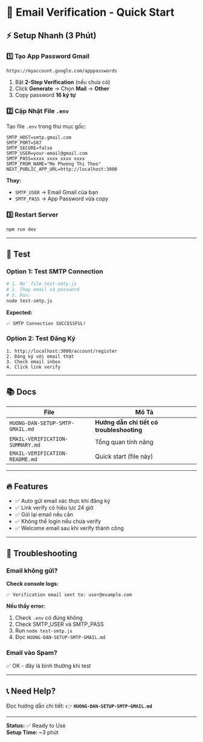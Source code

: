 # 📧 Email Verification - Quick Start

## ⚡ Setup Nhanh (3 Phút)

### 1️⃣ Tạo App Password Gmail

```
https://myaccount.google.com/apppasswords
```

1. Bật **2-Step Verification** (nếu chưa có)
2. Click **Generate** → Chọn **Mail** → **Other**
3. Copy password **16 ký tự**

### 2️⃣ Cập Nhật File `.env`

Tạo file `.env` trong thư mục gốc:

```env
SMTP_HOST=smtp.gmail.com
SMTP_PORT=587
SMTP_SECURE=false
SMTP_USER=your-email@gmail.com
SMTP_PASS=xxxx xxxx xxxx xxxx
SMTP_FROM_NAME="Mẹ Phương Thị Theo"
NEXT_PUBLIC_APP_URL=http://localhost:3000
```

**Thay:**
- `SMTP_USER` → Email Gmail của bạn
- `SMTP_PASS` → App Password vừa copy

### 3️⃣ Restart Server

```bash
npm run dev
```

---

## 🧪 Test

### Option 1: Test SMTP Connection

```bash
# 1. Mở file test-smtp.js
# 2. Thay email và password
# 3. Run:
node test-smtp.js
```

**Expected:**
```
✅ SMTP Connection SUCCESSFUL!
```

### Option 2: Test Đăng Ký

```
1. http://localhost:3000/account/register
2. Đăng ký với email thật
3. Check email inbox
4. Click link verify
```

---

## 📚 Docs

| File | Mô Tả |
|------|-------|
| `HUONG-DAN-SETUP-SMTP-GMAIL.md` | **Hướng dẫn chi tiết có troubleshooting** |
| `EMAIL-VERIFICATION-SUMMARY.md` | Tổng quan tính năng |
| `EMAIL-VERIFICATION-README.md` | Quick start (file này) |

---

## 🔥 Features

- ✅ Auto gửi email xác thực khi đăng ký
- ✅ Link verify có hiệu lực 24 giờ
- ✅ Gửi lại email nếu cần
- ✅ Không thể login nếu chưa verify
- ✅ Welcome email sau khi verify thành công

---

## 🐛 Troubleshooting

### Email không gửi?

**Check console logs:**
```
✅ Verification email sent to: user@example.com
```

**Nếu thấy error:**
1. Check `.env` có đúng không
2. Check SMTP_USER và SMTP_PASS
3. Run `node test-smtp.js`
4. Đọc `HUONG-DAN-SETUP-SMTP-GMAIL.md`

### Email vào Spam?

✅ OK - đây là bình thường khi test

---

## 📞 Need Help?

Đọc hướng dẫn chi tiết:
👉 **`HUONG-DAN-SETUP-SMTP-GMAIL.md`**

---

**Status:** ✅ Ready to Use  
**Setup Time:** ~3 phút

